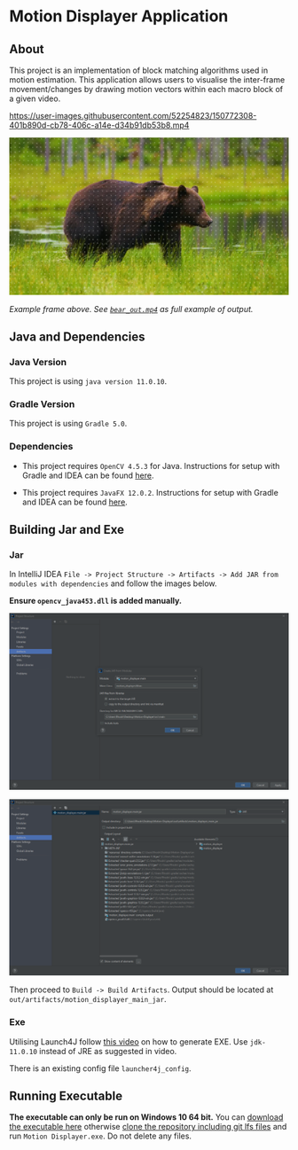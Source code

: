 # Motion Displayer Application

## About

This project is an implementation of block matching algorithms used in motion estimation. This application allows users to visualise the inter-frame movement/changes by drawing motion vectors within each macro block of a given video.

https://user-images.githubusercontent.com/52254823/150772308-401b890d-cb78-406c-a14e-d34b91db53b8.mp4

![bear_out.jpg](documentation_sources/bear_out.jpg)

*Example frame above. See [`bear_out.mp4`](documentation_sources/bear_out.mp4) as full example of output.*

## Java and Dependencies

### Java Version

This project is using `java version 11.0.10`.

### Gradle Version

This project is using `Gradle 5.0`.

### Dependencies

* This project requires `OpenCV 4.5.3` for Java. Instructions for setup with Gradle and IDEA can be found [here](https://www.pisciottablog.com/2021/03/02/use-opencv-in-a-gradle-project-using-intellij-idea-community-edition-for-java-in-windows-10/).

* This project requires `JavaFX 12.0.2`. Instructions for setup with Gradle and IDEA can be found [here](https://openjfx.io/openjfx-docs/#gradle).

## Building Jar and Exe

### Jar

In IntelliJ IDEA `File -> Project Structure -> Artifacts -> Add JAR from modules with dependencies` and follow the images below.

**Ensure `opencv_java453.dll` is added manually.**

![Jar Instructions 1](documentation_sources/jar_instructions_1.png)

![Jar Instructions 2](documentation_sources/jar_instructions_2.png)

Then proceed to `Build -> Build Artifacts`. Output should be located at `out/artifacts/motion_displayer_main_jar`.

### Exe

Utilising Launch4J follow [this video](https://www.youtube.com/watch?v=h68WlAn_Vfg) on how to generate EXE. Use `jdk-11.0.10` instead of JRE as suggested in video.

There is an existing config file `launcher4j_config`.

## Running Executable

**The executable can only be run on Windows 10 64 bit.** You can [download the executable here](https://rhodrithomasmorgan.com/motion_displayer/) otherwise [clone the repository including git lfs files](JRE_DOWNLOAD.md) and run `Motion Displayer.exe`. Do not delete any files.
